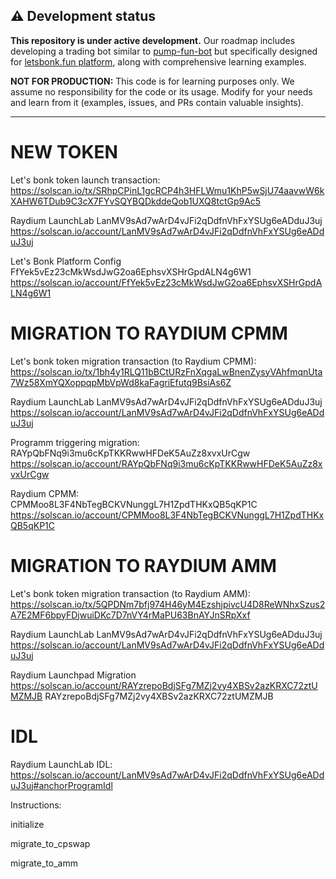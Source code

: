 ## ⚠️ Development status

**This repository is under active development.** Our roadmap includes developing a trading bot similar to [pump-fun-bot](https://github.com/chainstacklabs/pump-fun-bot/tree/main) but specifically designed for [letsbonk.fun platform](https://letsbonk.fun/advanced), along with comprehensive learning examples.

**NOT FOR PRODUCTION:** This code is for learning purposes only. We assume no responsibility for the code or its usage. Modify for your needs and learn from it (examples, issues, and PRs contain valuable insights).

---

# NEW TOKEN

Let's bonk token launch transaction:
https://solscan.io/tx/SRhpCPinL1gcRCP4h3HFLWmu1KhP5wSjU74aavwW6kXAHW6TDub9C3cX7FYvSQYBQDkddeQob1UXQ8tctGp9Ac5

Raydium LaunchLab
LanMV9sAd7wArD4vJFi2qDdfnVhFxYSUg6eADduJ3uj
https://solscan.io/account/LanMV9sAd7wArD4vJFi2qDdfnVhFxYSUg6eADduJ3uj

Let's Bonk Platform Config
FfYek5vEz23cMkWsdJwG2oa6EphsvXSHrGpdALN4g6W1
https://solscan.io/account/FfYek5vEz23cMkWsdJwG2oa6EphsvXSHrGpdALN4g6W1

# MIGRATION TO RAYDIUM CPMM

Let's bonk token migration transaction (to Raydium CPMM):
https://solscan.io/tx/1bh4y1RLQ11bBCtURzFnXqgaLwBnenZysyVAhfmqnUta7Wz58XmYQXoppqpMbVpWd8kaFagriEfutq9BsiAs6Z

Raydium LaunchLab
LanMV9sAd7wArD4vJFi2qDdfnVhFxYSUg6eADduJ3uj
https://solscan.io/account/LanMV9sAd7wArD4vJFi2qDdfnVhFxYSUg6eADduJ3uj

Programm triggering migration:
RAYpQbFNq9i3mu6cKpTKKRwwHFDeK5AuZz8xvxUrCgw
https://solscan.io/account/RAYpQbFNq9i3mu6cKpTKKRwwHFDeK5AuZz8xvxUrCgw

Raydium CPMM:
CPMMoo8L3F4NbTegBCKVNunggL7H1ZpdTHKxQB5qKP1C
https://solscan.io/account/CPMMoo8L3F4NbTegBCKVNunggL7H1ZpdTHKxQB5qKP1C

# MIGRATION TO RAYDIUM AMM

Let's bonk token migration transaction (to Raydium AMM):
https://solscan.io/tx/5QPDNm7bfj974H46yM4EzshjpivcU4D8ReWNhxSzus2A7E2MF6bpyFDjwuiDKc7D7nVY4rMaPU63BnAYJnSRpXxf

Raydium LaunchLab
LanMV9sAd7wArD4vJFi2qDdfnVhFxYSUg6eADduJ3uj
https://solscan.io/account/LanMV9sAd7wArD4vJFi2qDdfnVhFxYSUg6eADduJ3uj

Raydium Launchpad Migration
https://solscan.io/account/RAYzrepoBdjSFg7MZj2vy4XBSv2azKRXC72ztUMZMJB
RAYzrepoBdjSFg7MZj2vy4XBSv2azKRXC72ztUMZMJB

# IDL

Raydium LaunchLab IDL:
https://solscan.io/account/LanMV9sAd7wArD4vJFi2qDdfnVhFxYSUg6eADduJ3uj#anchorProgramIdl

Instructions:

initialize

migrate_to_cpswap

migrate_to_amm
